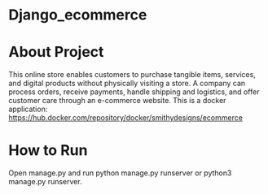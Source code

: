 # Django_ecommerce

# About Project

This online store enables customers to purchase tangible items, 
services, and digital products without physically visiting a store. A company can process orders, 
receive payments, handle shipping and logistics, and offer customer care through an e-commerce website.
This is a docker application: https://hub.docker.com/repository/docker/smithydesigns/ecommerce

# How to Run

Open manage.py and run python manage.py runserver or python3 manage.py runserver.


